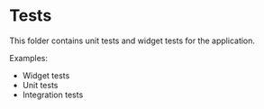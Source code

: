 # Tests

This folder contains unit tests and widget tests for the application.

Examples:
- Widget tests
- Unit tests
- Integration tests
